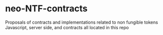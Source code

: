 # neo-NTF-contracts
Proposals of contracts and implementations related to non fungible tokens
Javascript, server side, and contracts all located in this repo
